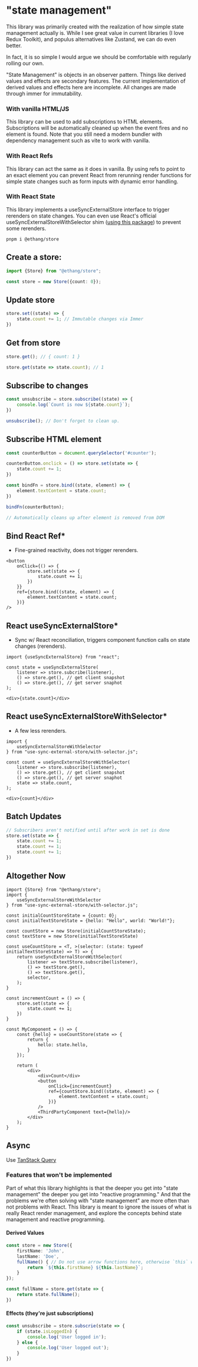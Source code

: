 # "state management"

This library was primarily created with the realization of how simple state
management actually is. While I see great value in current libraries (I love
Redux Toolkit), and populus alternatives like Zustand, we can do even better.

In fact, it is so simple I would argue we should be comfortable with regularly
rolling our own.

"State Management" is objects in an observer pattern. Things like derived values
and effects are secondary features. The current implementation of derived values
and effects here are incomplete. All changes are made through immer for
immutability.

### With vanilla HTML/JS

This library can be used to add subscriptions to HTML
elements. Subscriptions will be automatically cleaned up when the event fires
and no element is found. Note that you still need a modern bundler with
dependency management such as vite to work with vanilla.

### With React Refs

This library can act the same as it does in vanilla. By
using refs to point to an exact element you can prevent React from rerunning
render functions for simple state changes such as form inputs with dynamic error
handling.

### With React State

This library implements a useSyncExternalStore interface to
trigger rerenders on state changes. You can even use React's official
useSyncExternalStoreWithSelector
shim ([using this package](https://www.npmjs.com/package/use-sync-external-store))
to prevent some rerenders.

```shell
pnpm i @ethang/store
```

## Create a store:

```ts
import {Store} from "@ethang/store";

const store = new Store({count: 0});
```

## Update store

```ts
store.set((state) => {
    state.count += 1; // Immutable changes via Immer
})
```

## Get from store

```ts
store.get(); // { count: 1 }

store.get(state => state.count); // 1
```

## Subscribe to changes

```ts
const unsubscribe = store.subscribe((state) => {
    console.log(`Count is now ${state.count}`);
})

unsubscribe(); // Don't forget to clean up.
```

## Subscribe HTML element

```ts
const counterButton = document.querySelector('#counter');

counterButton.onclick = () => store.set(state => {
    state.count += 1;
})

const bindFn = store.bind((state, element) => {
    element.textContent = state.count;
})

bindFn(counterButton);

// Automatically cleans up after element is removed from DOM
```

## Bind React Ref*

* Fine-grained reactivity, does not trigger rerenders.

```tsx
<button
    onClick={() => {
        store.set(state => {
            state.count += 1;
        })
    }}
    ref={store.bind((state, element) => {
        element.textContent = state.count;
    })}
/>
```

## React useSyncExternalStore*

* Sync w/ React reconciliation, triggers component function calls on state
  changes (rerenders).

```tsx
import {useSyncExternalStore} from "react";

const state = useSyncExternalStore(
    listener => store.subcribe(listener),
    () => store.get(), // get client snapshot
    () => store.get(), // get server snaphot
);

<div>{state.count}</div>
```

## React useSyncExternalStoreWithSelector*

* A few less rerenders.

```tsx
import {
    useSyncExternalStoreWithSelector
} from "use-sync-external-store/with-selector.js";

const count = useSyncExternalStoreWithSelector(
    listener => store.subscribe(listener),
    () => store.get(), // get client snapshot
    () => store.get(), // get server snaphot
    state => state.count,
);

<div>{count}</div>
```

## Batch Updates

```ts
// Subscribers aren't notified until after work in set is done
store.set(state => {
    state.count += 1;
    state.count += 1;
    state.count += 1;
})
```

## Altogether Now

```tsx
import {Store} from "@ethang/store";
import {
    useSyncExternalStoreWithSelector
} from "use-sync-external-store/with-selector.js";

const initialCountStoreState = {count: 0};
const initialTextStoreState = {hello: "Hello", world: "World!"};

const countStore = new Store(initialCountStoreState);
const textStore = new Store(initialTextStoreState)

const useCountStore = <T, >(selector: (state: typeof initialTextStoreState) => T) => {
    return useSyncExternalStoreWithSelector(
        listener => textStore.subscribe(listener),
        () => textStore.get(),
        () => textStore.get(),
        selector,
    );
}

const incrementCount = () => {
    store.set(state => {
        state.count += 1;
    })
}

const MyComponent = () => {
    const {hello} = useCountStore(state => {
        return {
            hello: state.hello,
        }
    });

    return (
        <div>
            <div>Count</div>
            <button
                onClick={incrementCount}
                ref={countStore.bind((state, element) => {
                    element.textContent = state.count;
                })}
            />
            <ThirdPartyComponent text={hello}/>
        </div>
    );
}
```

## Async

Use [TanStack Query](https://tanstack.com/query/latest)

### Features that won't be implemented

Part of what this library highlights is that the deeper you get into "state
management" the deeper you get into "reactive programming." And that the
problems we're often solving with "state management" are more often than not
problems with React. This library is meant to ignore the issues of what is
really React render management, and explore the concepts behind state management
and reactive programming.

#### Derived Values

```ts
const store = new Store({
    firstName: 'John',
    lastName: 'Doe',
    fullName() { // Do not use arrow functions here, otherwise `this` well have a lexical binding.
        return `${this.firstName} ${this.lastName}`;
    }
});

const fullName = store.get(state => {
    return state.fullName();
})
```

#### Effects (they're just subscriptions)

```ts
const unsubscribe = store.subscrie(state => {
    if (state.isLoggedIn) {
        console.log('User logged in');
    } else {
        console.log('User logged out');
    }
})
```
